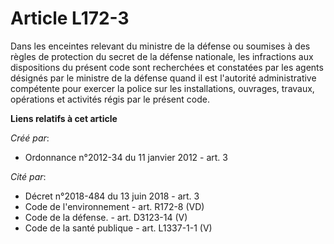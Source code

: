 # Article L172-3

Dans les enceintes relevant du ministre de la défense ou soumises à des règles de protection du secret de la défense
nationale, les infractions aux dispositions du présent code sont recherchées et constatées par les agents désignés par le
ministre de la défense quand il est l'autorité administrative compétente pour exercer la police sur les installations,
ouvrages, travaux, opérations et activités régis par le présent code.

**Liens relatifs à cet article**

_Créé par_:

  - Ordonnance n°2012-34 du 11 janvier 2012 - art. 3

_Cité par_:

  - Décret n°2018-484 du 13 juin 2018 - art. 3
  - Code de l'environnement - art. R172-8 (VD)
  - Code de la défense. - art. D3123-14 (V)
  - Code de la santé publique - art. L1337-1-1 (V)
